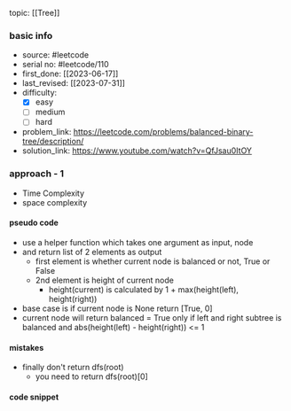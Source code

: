 topic: [[Tree]]

### basic info
- source: #leetcode 
- serial no: #leetcode/110
- first_done: [[2023-06-17]]
- last_revised: [[2023-07-31]]
- difficulty:
	- [x] easy
	- [ ] medium
	- [ ] hard
- problem_link: https://leetcode.com/problems/balanced-binary-tree/description/
- solution_link: https://www.youtube.com/watch?v=QfJsau0ItOY

### approach - 1
- Time Complexity
- space complexity 

#### pseudo code
- use a helper function which takes one argument as input, node
- and return list of 2 elements as output
	- first element is whether current node is balanced or not, True or False
	- 2nd element is height of current node
		- height(current) is calculated by 1 + max(height(left), height(right))
- base case is if current node is None return  [True, 0]
- current node will return balanced = True only if left and right subtree is balanced and abs(height(left) - height(right)) <= 1

#### mistakes
- finally don't return dfs(root)
	- you need to return dfs(root)[0]
#### code snippet
```python

```